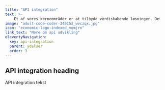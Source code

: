 ```yaml
---
title: "API integration"
text: >-
    Et af vores kerneområder er at tilbyde værdiskabende løsninger. Det kunne blandt andet være automatisk bogføring af webordrer. Som instrument til at udføre dette kommer API udvikling og integration ind i billedet.<br><br>Vi udvikler gerne op mod en eksisterende API i forbindelse med en integration mellem din virksomheds systemer. Vi kan også bistå med udviklingen af din API. Da integrationer er der hvor din virksomhed kan spare rigtig meget tid, er det en af vores mest efterspurgte ydelser.
image: "adult-code-coder-340152_wvczqx.jpg"
icon: "economic-logo-indexed_vqmjrn"
link_text: "Mere om api udvikling"
eleventyNavigation:
  key: api-integration
  parent: ydelser
  order: 3
---
```


## API integration heading

API integration tekst
